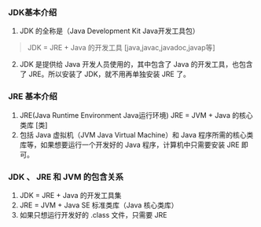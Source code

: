 ### JDK基本介绍
1. JDK 的全称是（Java Development Kit Java开发工具包）
> JDK = JRE + Java 的开发工具 [java,javac,javadoc,javap等]
2. JDK 是提供给 Java 开发人员使用的，其中包含了 Java 的开发工具，也包含了 JRE。所以安装了 JDK，就不用再单独安装 JRE 了。

### JRE 基本介绍
1. JRE(Java Runtime Environment  Java运行环境)
JRE = JVM + Java 的核心类库 [类]
2. 包括 Java 虚拟机（JVM Java Virtual Machine）和 Java 程序所需的核心类库等，如果想要运行一个开发好的 Java 程序，计算机中只需要安装 JRE 即可。

### JDK 、 JRE 和 JVM 的包含关系
1. JDK = JRE + Java 的开发工具集
2. JRE = JVM + Java SE 标准类库（Java 核心类库）
3. 如果只想运行开发好的 .class 文件，只需要 JRE

